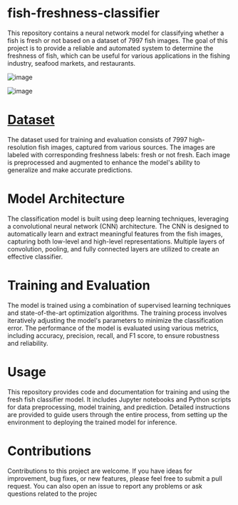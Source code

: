# fish-freshness-classifier
This repository contains a neural network model for classifying whether a fish is fresh or not based on a dataset of 7997 fish images. The goal of this project is to provide a reliable and automated system to determine the freshness of fish, which can be useful for various applications in the fishing industry, seafood markets, and restaurants.

![image](https://github.com/abbyfakhri/fish-freshness-classifier/assets/98159404/c48c898a-0bf2-4603-9b5b-df379a970ba3)

![image](https://github.com/abbyfakhri/fish-freshness-classifier/assets/98159404/26ed055b-6012-4ad5-b896-b0ac78b3035e)


# [Dataset](https://drive.google.com/drive/folders/1P9-SA_SOuB7wjx7uGWcuM0QNfFE2ID-Y?usp=share_link)
The dataset used for training and evaluation consists of 7997 high-resolution fish images, captured from various sources. The images are labeled with corresponding freshness labels: fresh or not fresh. Each image is preprocessed and augmented to enhance the model's ability to generalize and make accurate predictions.

# Model Architecture
The classification model is built using deep learning techniques, leveraging a convolutional neural network (CNN) architecture. The CNN is designed to automatically learn and extract meaningful features from the fish images, capturing both low-level and high-level representations. Multiple layers of convolution, pooling, and fully connected layers are utilized to create an effective classifier.

# Training and Evaluation
The model is trained using a combination of supervised learning techniques and state-of-the-art optimization algorithms. The training process involves iteratively adjusting the model's parameters to minimize the classification error. The performance of the model is evaluated using various metrics, including accuracy, precision, recall, and F1 score, to ensure robustness and reliability.

# Usage
This repository provides code and documentation for training and using the fresh fish classifier model. It includes Jupyter notebooks and Python scripts for data preprocessing, model training, and prediction. Detailed instructions are provided to guide users through the entire process, from setting up the environment to deploying the trained model for inference.

# Contributions
Contributions to this project are welcome. If you have ideas for improvement, bug fixes, or new features, please feel free to submit a pull request. You can also open an issue to report any problems or ask questions related to the projec
